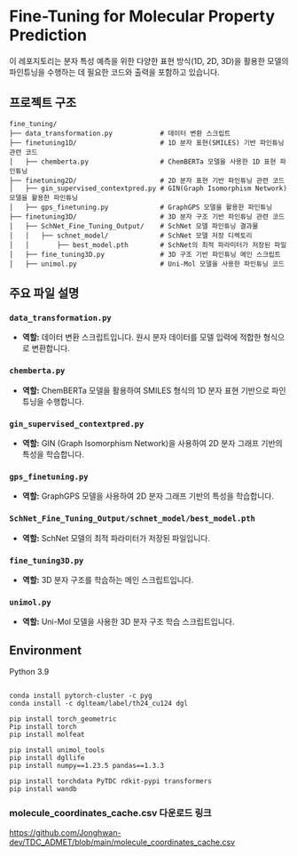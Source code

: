 # Fine-Tuning for Molecular Property Prediction

이 레포지토리는 분자 특성 예측을 위한 다양한 표현 방식(1D, 2D, 3D)을 활용한 모델의 파인튜닝을 수행하는 데 필요한 코드와 출력을 포함하고 있습니다.

## 프로젝트 구조

```plaintext
fine_tuning/
├── data_transformation.py            # 데이터 변환 스크립트
├── finetuning1D/                     # 1D 분자 표현(SMILES) 기반 파인튜닝 관련 코드
│   ├── chemberta.py                  # ChemBERTa 모델을 사용한 1D 표현 파인튜닝
├── finetuning2D/                     # 2D 분자 표현 기반 파인튜닝 관련 코드
│   ├── gin_supervised_contextpred.py # GIN(Graph Isomorphism Network) 모델을 활용한 파인튜닝
│   ├── gps_finetuning.py             # GraphGPS 모델을 활용한 파인튜닝
├── finetuning3D/                     # 3D 분자 구조 기반 파인튜닝 관련 코드
│   ├── SchNet_Fine_Tuning_Output/    # SchNet 모델 파인튜닝 결과물
│   │   ├── schnet_model/             # SchNet 모델 저장 디렉토리
│   │       ├── best_model.pth        # SchNet의 최적 파라미터가 저장된 파일
│   ├── fine_tuning3D.py              # 3D 구조 기반 파인튜닝 메인 스크립트
│   ├── unimol.py                     # Uni-Mol 모델을 사용한 파인튜닝 코드
```

## 주요 파일 설명

### **`data_transformation.py`**
- **역할:** 데이터 변환 스크립트입니다. 원시 분자 데이터를 모델 입력에 적합한 형식으로 변환합니다.

### **`chemberta.py`**
- **역할:** ChemBERTa 모델을 활용하여 SMILES 형식의 1D 분자 표현 기반으로 파인튜닝을 수행합니다.

### **`gin_supervised_contextpred.py`**
- **역할:** GIN (Graph Isomorphism Network)을 사용하여 2D 분자 그래프 기반의 특성을 학습합니다.

### **`gps_finetuning.py`**
- **역할:** GraphGPS 모델을 사용하여 2D 분자 그래프 기반의 특성을 학습합니다.

### **`SchNet_Fine_Tuning_Output/schnet_model/best_model.pth`**
- **역할:** SchNet 모델의 최적 파라미터가 저장된 파일입니다.

### **`fine_tuning3D.py`**
- **역할:** 3D 분자 구조를 학습하는 메인 스크립트입니다.

### **`unimol.py`**
- **역할:** Uni-Mol 모델을 사용한 3D 분자 구조 학습 스크립트입니다.


## Environment
Python 3.9

```

conda install pytorch-cluster -c pyg
conda install -c dglteam/label/th24_cu124 dgl

```


```
pip install torch_geometric
Pip install torch
pip install molfeat

pip install unimol_tools
pip install dgllife 
pip install numpy==1.23.5 pandas==1.3.3

pip install torchdata PyTDC rdkit-pypi transformers
pip install wandb

```
### molecule_coordinates_cache.csv 다운로드 링크
https://github.com/Jonghwan-dev/TDC_ADMET/blob/main/molecule_coordinates_cache.csv

